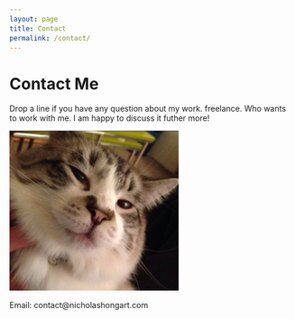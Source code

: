 ```yaml
---
layout: page
title: Contact
permalink: /contact/
---
```


<h1 class="contact-headings">Contact Me</h1>

<p class="contact-content">Drop a line if you have any question about my work. freelance. Who wants to work with me. I am happy to discuss it futher more!</p>

<img class="contact-image" src="/images/momo.png">

<p class="contact-email">Email: contact@nicholashongart.com</p>
